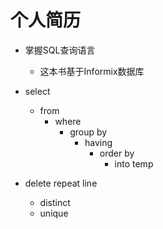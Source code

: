 # 个人简历
* 掌握SQL查询语言
    * 这本书基于Informix数据库

* select 
    * from
        * where
            * group by
                * having 
                    * order by
                        * into temp


* delete repeat line   
    * distinct 
    * unique